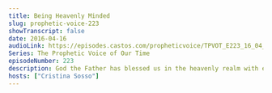 ```yaml
---
title: Being Heavenly Minded
slug: prophetic-voice-223
showTranscript: false
date: 2016-04-16
audioLink: https://episodes.castos.com/propheticvoice/TPVOT_E223_16_04_16-17_Being_Heavenly_Minded.mp3
Series: The Prophetic Voice of Our Time
episodeNumber: 223
description: God the Father has blessed us in the heavenly realm with every spiritual blessing in Christ Jesus. We take on His heavenly way of thinking, fixing our thoughts on Jesus by the power and leading of the Holy Spirit.
hosts: ["Cristina Sosso"]
---
```

